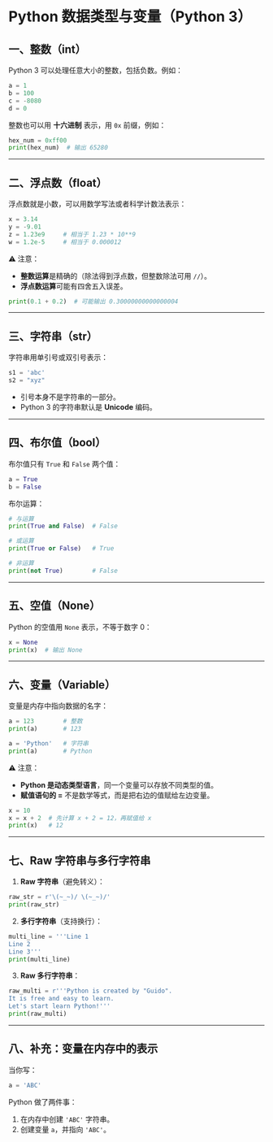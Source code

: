 # Python 数据类型与变量（Python 3）

## 一、整数（int）

Python 3 可以处理任意大小的整数，包括负数。例如：

```python
a = 1
b = 100
c = -8080
d = 0
```

整数也可以用 **十六进制** 表示，用 `0x` 前缀，例如：

```python
hex_num = 0xff00
print(hex_num)  # 输出 65280
```

---

## 二、浮点数（float）

浮点数就是小数，可以用数学写法或者科学计数法表示：

```python
x = 3.14
y = -9.01
z = 1.23e9     # 相当于 1.23 * 10**9
w = 1.2e-5     # 相当于 0.000012
```

⚠️ 注意：

* **整数运算**是精确的（除法得到浮点数，但整数除法可用 `//`）。
* **浮点数运算**可能有四舍五入误差。

```python
print(0.1 + 0.2)  # 可能输出 0.30000000000000004
```

---

## 三、字符串（str）

字符串用单引号或双引号表示：

```python
s1 = 'abc'
s2 = "xyz"
```

* 引号本身不是字符串的一部分。
* Python 3 的字符串默认是 **Unicode** 编码。

---

## 四、布尔值（bool）

布尔值只有 `True` 和 `False` 两个值：

```python
a = True
b = False
```

布尔运算：

```python
# 与运算
print(True and False)  # False

# 或运算
print(True or False)   # True

# 非运算
print(not True)        # False
```

---

## 五、空值（None）

Python 的空值用 `None` 表示，不等于数字 0：

```python
x = None
print(x)  # 输出 None
```

---

## 六、变量（Variable）

变量是内存中指向数据的名字：

```python
a = 123        # 整数
print(a)       # 123

a = 'Python'   # 字符串
print(a)       # Python
```

⚠️ 注意：

* **Python 是动态类型语言**，同一个变量可以存放不同类型的值。
* **赋值语句的 =** 不是数学等式，而是把右边的值赋给左边变量。

```python
x = 10
x = x + 2  # 先计算 x + 2 = 12，再赋值给 x
print(x)   # 12
```

---

## 七、Raw 字符串与多行字符串

1. **Raw 字符串**（避免转义）：

```python
raw_str = r'\(~_~)/ \(~_~)/'
print(raw_str)
```

2. **多行字符串**（支持换行）：

```python
multi_line = '''Line 1
Line 2
Line 3'''
print(multi_line)
```

3. **Raw 多行字符串**：

```python
raw_multi = r'''Python is created by "Guido".
It is free and easy to learn.
Let's start learn Python!'''
print(raw_multi)
```

---

## 八、补充：变量在内存中的表示

当你写：

```python
a = 'ABC'
```

Python 做了两件事：

1. 在内存中创建 `'ABC'` 字符串。
2. 创建变量 `a`，并指向 `'ABC'`。
 
